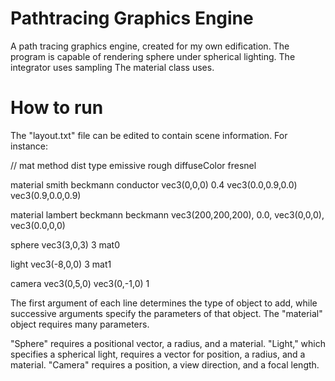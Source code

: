 # Pathtracing Graphics Engine
 A path tracing graphics engine, created for my own edification. The program is capable of rendering sphere under spherical lighting.
 The integrator uses sampling
 The material class uses.

# How to run
The "layout.txt" file can be edited to contain scene information. For instance:

// mat   method   dist    type    emissive   rough  diffuseColor      fresnel

material smith beckmann conductor vec3(0,0,0) 0.4 vec3(0.0,0.9,0.0) vec3(0.9,0.0,0.9)

material lambert beckmann beckmann vec3(200,200,200), 0.0, vec3(0,0,0), vec3(0.0,0,0)

sphere vec3(3,0,3) 3 mat0

light vec3(-8,0,0) 3 mat1

camera vec3(0,5,0) vec3(0,-1,0) 1

The first argument of each line determines the type of object to add, while successive arguments specify the parameters of that object. The "material" object requires many parameters.

"Sphere" requires a positional vector, a radius, and a material. "Light," which specifies a spherical light, requires a vector for position, a radius, and a material. "Camera" requires a position, a view direction, and a focal length.

